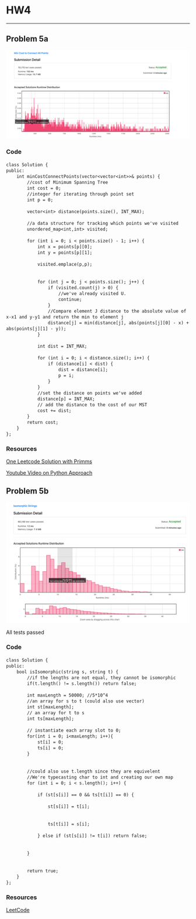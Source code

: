 # HW4
---
## Problem 5a

![5a](images/5a.png)

### Code

```
class Solution {
public:
    int minCostConnectPoints(vector<vector<int>>& points) {
        //cost of Minimum Spanning Tree
        int cost = 0;
        //integer for iterating through point set
        int p = 0;
        
        vector<int> distance(points.size(), INT_MAX);
        
        //a data structure for tracking which points we've visited
        unordered_map<int,int> visited;
        
        for (int i = 0; i < points.size() - 1; i++) {
            int x = points[p][0]; 
            int y = points[p][1];
            
            visited.emplace(p,p);
            
            
            for (int j = 0; j < points.size(); j++) {
                if (visited.count(j) > 0) {
                    //we've already visited U.
                    continue;
                }
                //Compare element J distance to the absolute value of x-x1 and y-y1 and return the min to element j
                distance[j] = min(distance[j], abs(points[j][0] - x) + abs(points[j][1] - y));
            }
            
            int dist = INT_MAX;
            
            for (int i = 0; i < distance.size(); i++) {
                if (distance[i] < dist) {
                    dist = distance[i];
                    p = i;
                }
            }
            //set the distance on points we've added
            distance[p] = INT_MAX; 
            // add the distance to the cost of our MST
            cost += dist;
        }
        return cost;
    }
};
```

### Resources
[One Leetcode Solution with Primms](https://leetcode.com/problems/min-cost-to-connect-all-points/discuss/1311499/Easy-Prim's-Approach-C%2B%2B)

[Youtube Video on Python Approach](https://www.youtube.com/watch?v=f7JOBJIC-NA)


## Problem 5b 

![5b](images/5b.png)

All tests passed

### Code
```
class Solution {
public:
    bool isIsomorphic(string s, string t) {
        //if the lengths are not equal, they cannot be isomorphic
        if(t.length() != s.length()) return false;
        
        int maxLength = 50000; //5*10^4
        //an array for s to t (could also use vector)
        int st[maxLength];
        // an array for t to s
        int ts[maxLength];
        
        // instantiate each array slot to 0;
        for(int i = 0; i<maxLength; i++){
            st[i] = 0;
            ts[i] = 0;
        }
        
        
        //could also use t.length since they are equivelent
        //We're typecasting char to int and creating our own map
        for (int i = 0; i < s.length(); i++) {
            
            if (st[s[i]] == 0 && ts[t[i]] == 0) {
                
                st[s[i]] = t[i];
               

                ts[t[i]] = s[i];
                
            } else if (st[s[i]] != t[i]) return false;
            
            
        }
        

        return true;
    }
};
```

### Resources
[LeetCode ](https://leetcode.com/problems/isomorphic-strings/discuss/2363616/Easy-solution-w-Explanation-or-Hash-Map)


